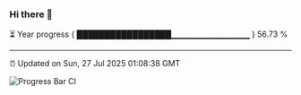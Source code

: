 ### Hi there 👋

⏳ Year progress { █████████████████▁▁▁▁▁▁▁▁▁▁▁▁▁ } 56.73 %

---

⏰ Updated on Sun, 27 Jul 2025 01:08:38 GMT

![Progress Bar CI](https://github.com/Shyam-Makwana/GitHub-Actions-Demo/workflows/Progress%20Bar%20CI/badge.svg)
